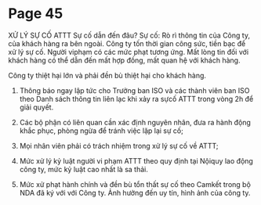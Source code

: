 # Page 45

 XỬ LÝ SỰ CỐ ATTT  Sự cố dẫn đến đâu? 
 Sự cố: Rò rì thông tin của Công ty, của khách hàng ra bên ngoài.
 Công ty tốn thời gian công sức,  tiền bạc để xử lý sự cố. Người viphạm có các mức phạt tương ứng.
 Mất lòng tin đối với khách hàng  có thể dẫn đến mất hợp đồng, mất quan hệ với khách hàng. 

 Công ty thiệt hại lớn và phải đền  bù thiệt hại cho khách hàng. 

 1. Thông báo ngay lập tức cho Trưởng ban ISO và các thành  viên ban ISO theo Danh sách thông tin liên lạc khi xảy ra sựcố ATTT trong vòng 2h để giải quyết.

2.  Các bộ phận có liên quan cần xác định nguyên nhân, đưa ra hành động khắc phục, phòng ngừa để tránh việc lặp lại sự cố;
3.  Mọi nhân viên phải có trách nhiệm trong xử lý sự cố về ATTT; 
4.  Mức xử lý kỷ luật người vi phạm ATTT theo quy định tại Nộiquy lao động công ty, mức kỷ luật cao nhất là sa thải.

5.  Mức xử phạt hành chính và đền bù tổn thất sự cố theo Camkết trong bộ NDA đã ký với với Công ty.
 Ảnh hưởng đến uy tín, hình ảnh  của công ty. 


